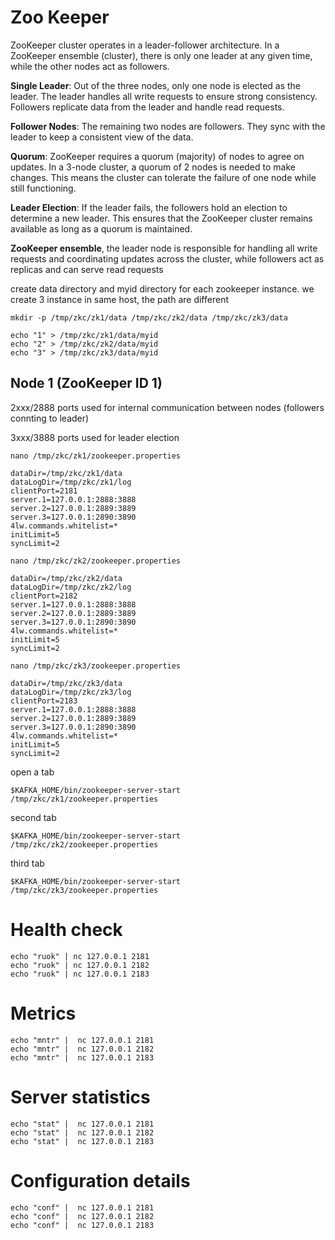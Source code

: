 # Zoo Keeper

 ZooKeeper cluster operates in a leader-follower architecture. In a ZooKeeper ensemble (cluster), there is only one leader at any given time, while the other nodes act as followers.


**Single Leader**: Out of the three nodes, only one node is elected as the leader. The leader handles all write requests to ensure strong consistency. Followers replicate data from the leader and handle read requests.

**Follower Nodes**: The remaining two nodes are followers. They sync with the leader to keep a consistent view of the data.

**Quorum**: ZooKeeper requires a quorum (majority) of nodes to agree on updates. In a 3-node cluster, a quorum of 2 nodes is needed to make changes. This means the cluster can tolerate the failure of one node while still functioning.

**Leader Election**: If the leader fails, the followers hold an election to determine a new leader. This ensures that the ZooKeeper cluster remains available as long as a quorum is maintained.



**ZooKeeper ensemble**, the leader node is responsible for handling all write requests and coordinating updates across the cluster,
while followers act as replicas and can serve read requests

create data directory and myid directory for each zookeeper instance. we create 3 instance in same host, the path are different

```
mkdir -p /tmp/zkc/zk1/data /tmp/zkc/zk2/data /tmp/zkc/zk3/data

echo "1" > /tmp/zkc/zk1/data/myid
echo "2" > /tmp/zkc/zk2/data/myid
echo "3" > /tmp/zkc/zk3/data/myid
```

## Node 1 (ZooKeeper ID 1)

2xxx/2888 ports used for internal communication between nodes (followers connting to leader)

3xxx/3888 ports used for leader election

```
nano /tmp/zkc/zk1/zookeeper.properties
```
```
dataDir=/tmp/zkc/zk1/data
dataLogDir=/tmp/zkc/zk1/log
clientPort=2181
server.1=127.0.0.1:2888:3888
server.2=127.0.0.1:2889:3889
server.3=127.0.0.1:2890:3890
4lw.commands.whitelist=*
initLimit=5
syncLimit=2
```

```
nano /tmp/zkc/zk2/zookeeper.properties
```

```
dataDir=/tmp/zkc/zk2/data
dataLogDir=/tmp/zkc/zk2/log
clientPort=2182
server.1=127.0.0.1:2888:3888
server.2=127.0.0.1:2889:3889
server.3=127.0.0.1:2890:3890
4lw.commands.whitelist=*
initLimit=5
syncLimit=2
```

```
nano /tmp/zkc/zk3/zookeeper.properties
```

```
dataDir=/tmp/zkc/zk3/data
dataLogDir=/tmp/zkc/zk3/log
clientPort=2183
server.1=127.0.0.1:2888:3888
server.2=127.0.0.1:2889:3889
server.3=127.0.0.1:2890:3890
4lw.commands.whitelist=*
initLimit=5
syncLimit=2
```
 

open a tab
```
$KAFKA_HOME/bin/zookeeper-server-start /tmp/zkc/zk1/zookeeper.properties
```

second tab
```
$KAFKA_HOME/bin/zookeeper-server-start /tmp/zkc/zk2/zookeeper.properties
```

third tab
```
$KAFKA_HOME/bin/zookeeper-server-start /tmp/zkc/zk3/zookeeper.properties
```

# Health check
```
echo "ruok" | nc 127.0.0.1 2181
echo "ruok" | nc 127.0.0.1 2182
echo "ruok" | nc 127.0.0.1 2183
```

# Metrics
```
echo "mntr" |  nc 127.0.0.1 2181
echo "mntr" |  nc 127.0.0.1 2182
echo "mntr" |  nc 127.0.0.1 2183
```

# Server statistics
```
echo "stat" |  nc 127.0.0.1 2181
echo "stat" |  nc 127.0.0.1 2182
echo "stat" |  nc 127.0.0.1 2183
```

# Configuration details
```
echo "conf" |  nc 127.0.0.1 2181
echo "conf" |  nc 127.0.0.1 2182
echo "conf" |  nc 127.0.0.1 2183  
```
